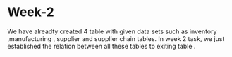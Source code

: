 # Week-2
We have alreadty  created 4 table with given data sets such as inventory ,manufacturing , supplier and supplier chain tables. In week 2 task, we just established the relation between all these tables to exiting table .
